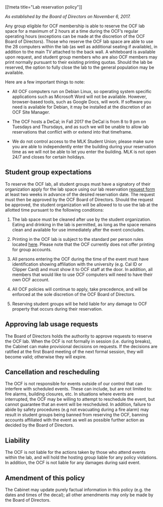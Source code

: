 [[!meta title="Lab reservation policy"]]

_As established by the Board of Directors on November 6, 2017._

Any group eligible for OCF membership is able to reserve the OCF lab space for
a maximum of 2 hours at a time during the OCF’s regular operating hours
(exceptions can be made at the discretion of the OCF Board of Directors). Those
who reserve the OCF lab space are able to use the 28 computers within the lab
(as well as additional seating if available), in addition to the main TV
attached to the back wall. A whiteboard is available upon request, and student
group members who are also OCF members may print normally pursuant to their
existing printing quotas. Should the lab be reserved, the option to fully close
the lab to the general population may be available.

Here are a few important things to note:

- All OCF computers run on Debian Linux, so operating system specific
  applications such as Microsoft Word will not be available. However,
  browser-based tools, such as Google Docs, will work. If software you need is
  available for Debian, it may be installed at the discretion of an OCF Site
  Manager.

- The OCF hosts a DeCal; in Fall 2017 the DeCal is from 8 to 9 pm on Tuesdays
  and Thursdays, and as such we will be unable to allow lab reservations that
  conflict with or extend into that timeframe.

- We do not control access to the MLK Student Union; please make sure you are
  able to independently enter the building during your reservation time as we
  will not be able to let you enter the building. MLK is not open 24/7 and
  closes for certain holidays.

## Student group expectations

To reserve the OCF lab, all student groups must have a signatory of their
organization apply for the lab space using our lab reservation [request
form](https://docs.google.com/forms/d/1H4AnBfZVavyTgKDhZg1QHTqQloKsEJNd_s6_wvHj-G0)
at least two weeks in advance of the desired reservation date. The request must
then be approved by the OCF Board of Directors. Should the request be approved,
the student organization will be allowed to to use the lab at the allotted time
pursuant to the following conditions:

1. The lab space must be cleaned after use by the student organization. Eating
and drinking in the lab is permitted, as long as the space remains clean and
available for use immediately after the event concludes.

2. Printing in the OCF lab is subject to the standard per person rules located
[here](https://www.ocf.berkeley.edu/docs/services/lab/printing/). Please note
that the OCF currently does not offer printing for group accounts.

3. All persons entering the OCF during the time of the event must have
identification showing affiliation with the university (e.g. Cal ID or Clipper
Card) and must show it to OCF staff at the door. In addition, all members that
would like to use OCF computers will need to have their own OCF account.

4. All OCF policies will continue to apply, take precedence, and will be
enforced at the sole discretion of the OCF Board of Directors.

5. Reserving student groups will be held liable for any damage to OCF property
that occurs during their reservation.

## Approving lab usage requests

The Board of Directors holds the authority to approve requests to reserve the
OCF lab. When the OCF is not formally in session (i.e. during breaks), the
Cabinet can make provisional decisions on requests. If the decisions are
ratified at the first Board meeting of the next formal session, they will
become valid; otherwise they will expire.

## Cancellation and rescheduling

The OCF is not responsible for events outside of our control that can interfere
with scheduled events. These can include, but are not limited to: fire alarms,
building closures, etc. In situations where events are interrupted, the OCF may
be willing to attempt to reschedule the event, but cannot guarantee that an
event will be rescheduled. In addition, failure to abide by safety procedures
(e.g not evacuating during a fire alarm) may result in student groups being
banned from reserving the OCF, banning accounts affiliated with the event as
well as possible further action as decided by the Board of Directors.

## Liability

The OCF is not liable for the actions taken by those who attend events within
the lab, and will hold the hosting group liable for any policy violations. In
addition, the OCF is not liable for any damages during said event.

## Amendment of this policy

The Cabinet may update purely factual information in this policy (e.g. the
dates and times of the decal); all other amendments may only be made by the
Board of Directors.
